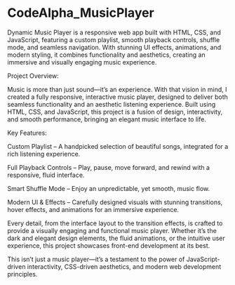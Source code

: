 # CodeAlpha_MusicPlayer
Dynamic Music Player is a responsive web app built with HTML, CSS, and JavaScript, featuring a custom playlist, smooth playback controls, shuffle mode, and seamless navigation. With stunning UI effects, animations, and modern styling, it combines functionality and aesthetics, creating an immersive and visually engaging music experience.

Project Overview:

Music is more than just sound—it’s an experience. With that vision in mind, I created a fully responsive, interactive music player, designed to deliver both seamless functionality and an aesthetic listening experience. Built using HTML, CSS, and JavaScript, this project is a fusion of design, interactivity, and smooth performance, bringing an elegant music interface to life.

Key Features:

Custom Playlist – A handpicked selection of beautiful songs, integrated for a rich listening experience.

Full Playback Controls – Play, pause, move forward, and rewind with a responsive, fluid interface.

Smart Shuffle Mode – Enjoy an unpredictable, yet smooth, music flow.

Modern UI & Effects – Carefully designed visuals with stunning transitions, hover effects, and animations for an immersive experience.


Every detail, from the interface layout to the transition effects, is crafted to provide a visually engaging and functional music player. Whether it’s the dark and elegant design elements, the fluid animations, or the intuitive user experience, this project showcases front-end development at its best.

This isn’t just a music player—it’s a testament to the power of JavaScript-driven interactivity, CSS-driven aesthetics, and modern web development principles.
